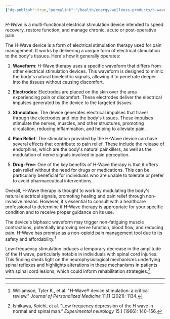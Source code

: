 ```yaml
---
{"dg-publish":true,"permalink":"/health/energy-wellness-products/h-wave/"}
---
```



_H_-_Wave_ is a multi-functional electrical stimulation device intended to speed recovery, restore function, and manage chronic, acute or post-operative pain.

The H-Wave device is a form of electrical stimulation therapy used for pain management. It works by delivering a unique form of electrical stimulation to the body's tissues. Here's how it generally operates:

1. **Waveform**: H-Wave therapy uses a specific waveform that differs from other electrical stimulation devices. This waveform is designed to mimic the body's natural bioelectric signals, allowing it to penetrate deeper into the tissues without causing discomfort.
    
2. **Electrodes**: Electrodes are placed on the skin over the area experiencing pain or discomfort. These electrodes deliver the electrical impulses generated by the device to the targeted tissues.
    
3. **Stimulation**: The device generates electrical impulses that travel through the electrodes and into the body's tissues. These impulses stimulate the nerves, muscles, and other structures, promoting circulation, reducing inflammation, and helping to alleviate pain.
    
4. **Pain Relief**: The stimulation provided by the H-Wave device can have several effects that contribute to pain relief. These include the release of endorphins, which are the body's natural painkillers, as well as the modulation of nerve signals involved in pain perception.
    
5. **Drug-Free**: One of the key benefits of H-Wave therapy is that it offers pain relief without the need for drugs or medications. This can be particularly beneficial for individuals who are unable to tolerate or prefer to avoid pharmaceutical interventions.
    

Overall, H-Wave therapy is thought to work by modulating the body's natural electrical signals, promoting healing and pain relief through non-invasive means. However, it's essential to consult with a healthcare professional to determine if H-Wave therapy is appropriate for your specific condition and to receive proper guidance on its use.


The device's biphasic waveform may trigger non-fatiguing muscle contractions, potentially improving nerve function, blood flow, and reducing pain. H-Wave has promise as a non-opioid pain management tool due to its safety and affordability.[^1]

Low-frequency stimulation induces a temporary decrease in the amplitude of the H wave, particularly notable in individuals with spinal cord injuries. This finding sheds light on the neurophysiological mechanisms underlying spinal reflexes and highlights alterations in these mechanisms in patients with spinal cord lesions, which could inform rehabilitation strategies.[^2]

---

[^1]: Williamson, Tyler K., et al. "H-Wave® device stimulation: a critical review." _Journal of Personalized Medicine_ 11.11 (2021): 1134.

[^2]: Ishikawa, Koichi, et al. "Low frequency depression of the H wave in normal and spinal man." _Experimental neurology_ 15.1 (1966): 140-156.

[^3]: Blum, Kenneth, et al. "The H-Wave® device is an effective and safe non-pharmacological analgesic for chronic pain: A meta-analysis." _Advances in therapy_ 25 (2008): 644-657.

[^4]: Mayer, R. F., and C. Mawdsley. "Studies in man and cat of the significance of the H wave." _Journal of Neurology, Neurosurgery, and Psychiatry_ 28.3 (1965): 201.

[^5]: Blum, Kenneth, et al. "The H-Wave® device induces NO-dependent augmented microcirculation and angiogenesis, providing both analgesia and tissue healing in sports injuries." _The Physician and Sportsmedicine_ 36.1 (2008): 103-114.

[^6]: McDowell, Brona C., et al. "Comparative analgesic effects of H-wave therapy and transcutaneous electrical nerve stimulation on pain threshold in humans." _Archives of physical medicine and rehabilitation_ 80.9 (1999): 1001-1004.